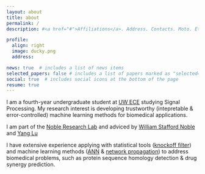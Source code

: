 ```yaml
---
layout: about
title: about
permalink: /
description: #<a href="#">Affiliations</a>. Address. Contacts. Moto. Etc.

profile:
  align: right
  image: ducky.png
  address: 

news: true  # includes a list of news items
selected_papers: false # includes a list of papers marked as "selected={true}"
social: true  # includes social icons at the bottom of the page
resume: true
---
```


I am a fourth-year undergraduate student at [UW ECE](https://www.ece.uw.edu/) studying Signal Processing. My research interest is developing trustworthy (intepretable & error-controlled) machine learning methods for biomedical applications.

I am part of the [Noble Research Lab](https://noble.gs.washington.edu/) and adviced by [William Stafford Noble](https://noble.gs.washington.edu/~wnoble/) and [Yang Lu](https://younglululu.github.io/)

I have extensive experience applying with statistical tools ([knockoff filter](https://web.stanford.edu/group/candes/knockoffs/)) and machine learning methods ([ANN](https://en.wikipedia.org/wiki/Artificial_neural_network) & [network propagation](https://www.nature.com/articles/nrg.2017.38#:~:text=Network%20propagation%20transforms%20a%20short,candidates%20in%20a%20gene%20network.&text=Network%20propagation%20methods%20can%20be,modules%20that%20underlie%20human%20disease.)) to address biomedical problems, such as protein sequence homology detection & drug synergy prediction. 
